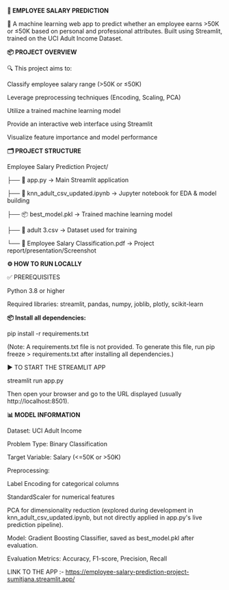 **🚀 EMPLOYEE SALARY PREDICTION**

🎯 A machine learning web app to predict whether an employee earns >50K or ≤50K based on personal and professional attributes. Built using Streamlit, trained on the UCI Adult Income Dataset.

**📦 PROJECT OVERVIEW**

🔍 This project aims to:

Classify employee salary range (>50K or ≤50K)

Leverage preprocessing techniques (Encoding, Scaling, PCA)

Utilize a trained machine learning model

Provide an interactive web interface using Streamlit

Visualize feature importance and model performance

**🗂️ PROJECT STRUCTURE**

Employee Salary Prediction Project/	

├── 📄 app.py                         → Main Streamlit application	
 
├── 📄 knn_adult_csv_updated.ipynb    → Jupyter notebook for EDA & model building	 

├── 📦 best_model.pkl                → Trained machine learning model	 

├── 📄 adult 3.csv                   → Dataset used for training	 

└── 📄 Employee Salary Classification.pdf → Project report/presentation/Screenshot	 




**⚙️ HOW TO RUN LOCALLY**

✅ PREREQUISITES

Python 3.8 or higher

Required libraries: streamlit, pandas, numpy, joblib, plotly, scikit-learn

**📦 Install all dependencies:**

pip install -r requirements.txt



(Note: A requirements.txt file is not provided. To generate this file, run pip freeze > requirements.txt after installing all dependencies.)

▶️ TO START THE STREAMLIT APP

streamlit run app.py



Then open your browser and go to the URL displayed (usually http://localhost:8501).

**📊 MODEL INFORMATION**

Dataset: UCI Adult Income

Problem Type: Binary Classification

Target Variable: Salary (<=50K or >50K)

Preprocessing:

Label Encoding for categorical columns

StandardScaler for numerical features

PCA for dimensionality reduction (explored during development in knn_adult_csv_updated.ipynb, but not directly applied in app.py's live prediction pipeline).

Model: Gradient Boosting Classifier, saved as best_model.pkl after evaluation.

Evaluation Metrics: Accuracy, F1-score, Precision, Recall

LINK TO THE APP :- https://employee-salary-prediction-project-sumitjana.streamlit.app/
